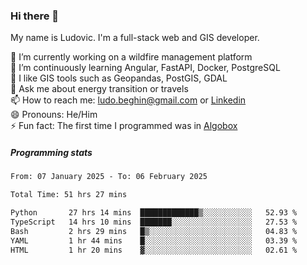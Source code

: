 ### Hi there 👋

My name is Ludovic. I'm a full-stack web and GIS developer.

 🔭 I’m currently working on a wildfire management platform<br/>
 🌱 I’m continuously learning Angular, FastAPI, Docker, PostgreSQL<br/>
 👯 I like GIS tools such as Geopandas, PostGIS, GDAL<br/>
 💬 Ask me about energy transition or travels<br/>
 📫 How to reach me: ludo.beghin@gmail.com or [Linkedin](https://www.linkedin.com/in/ludovic-beghin/)<br/>
 😄 Pronouns: He/Him<br/>
 ⚡ Fun fact: The first time I programmed was in [Algobox](https://fr.wikipedia.org/wiki/Algobox)<br/>

##### Programming stats
<!--START_SECTION:waka-->

```txt
From: 07 January 2025 - To: 06 February 2025

Total Time: 51 hrs 27 mins

Python       27 hrs 14 mins  █████████████▒░░░░░░░░░░░   52.93 %
TypeScript   14 hrs 10 mins  ███████░░░░░░░░░░░░░░░░░░   27.53 %
Bash         2 hrs 29 mins   █▒░░░░░░░░░░░░░░░░░░░░░░░   04.83 %
YAML         1 hr 44 mins    █░░░░░░░░░░░░░░░░░░░░░░░░   03.39 %
HTML         1 hr 20 mins    ▓░░░░░░░░░░░░░░░░░░░░░░░░   02.61 %
```

<!--END_SECTION:waka-->
